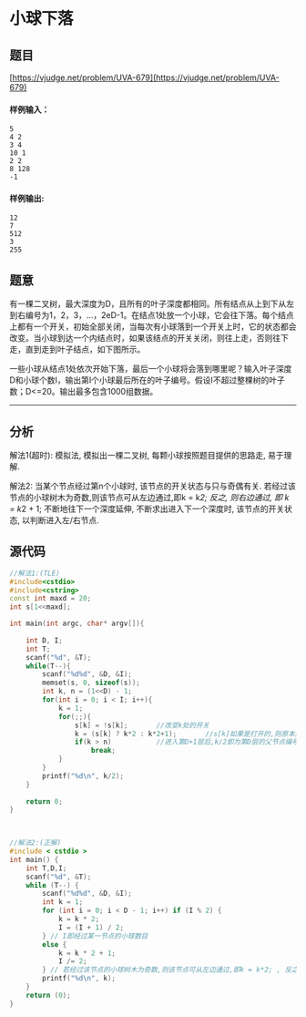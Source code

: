 # 小球下落

## 题目
[https://vjudge.net/problem/UVA-679](https://vjudge.net/problem/UVA-679)



#### 样例输入：
```
5
4 2
3 4
10 1
2 2
8 128
-1
```
#### 样例输出:
```
12
7
512
3
255
```

## 题意

有一棵二叉树，最大深度为D，且所有的叶子深度都相同。所有结点从上到下从左到右编号为1，2，3，…，2eD-1。在结点1处放一个小球，它会往下落。每个结点上都有一个开关，初始全部关闭，当每次有小球落到一个开关上时，它的状态都会改变。当小球到达一个内结点时，如果该结点的开关关闭，则往上走，否则往下走，直到走到叶子结点，如下图所示。

一些小球从结点1处依次开始下落，最后一个小球将会落到哪里呢？输入叶子深度D和小球个数I，输出第I个小球最后所在的叶子编号。假设I不超过整棵树的叶子数；D<=20。输出最多包含1000组数据。

------

## 分析

解法1(超时):
模拟法, 模拟出一棵二叉树, 每颗小球按照题目提供的思路走, 易于理解.

解法2:
当某个节点经过第n个小球时, 该节点的开关状态与只与奇偶有关. 若经过该节点的小球树木为奇数,则该节点可从左边通过,即k = k*2; 反之, 则右边通过, 即 k = k*2 + 1; 不断地往下一个深度延伸, 不断求出进入下一个深度时, 该节点的开关状态, 以判断进入左/右节点. 

## 源代码

```cpp
//解法1:(TLE)
#include<cstdio>
#include<cstring>
const int maxd = 20;
int s[1<<maxd];

int main(int argc, char* argv[]){
	
	int D, I;
	int T;
	scanf("%d", &T);
	while(T--){
		scanf("%d%d", &D, &I);
		memset(s, 0, sizeof(s));
		int k, n = (1<<D) - 1;
		for(int i = 0; i < I; i++){
			k = 1;
			for(;;){
				s[k] = !s[k];		//改变k处的开关 
				k = (s[k] ? k*2 : k*2+1);		//s[k]如果是打开的,则原本是关的,往左走;反之,往右走. 
				if(k > n)			//进入第D+1层后,k/2即为第D层的父节点编号. 
					break;
			}
		}
		printf("%d\n", k/2);
	}
	
	return 0;
}

 

//解法2:(正解)
#include < cstdio > 
int main() {
	int T,D,I;
	scanf("%d", &T);
	while (T--) {
		scanf("%d%d", &D, &I);
		int k = 1;
		for (int i = 0; i < D - 1; i++) if (I % 2) {
			k = k * 2;
			I = (I + 1) / 2;
		} // I即经过某一节点的小球数目
		else {
			k = k * 2 + 1;
			I /= 2;
		} // 若经过该节点的小球树木为奇数,则该节点可从左边通过,即k = k*2; , 反之, 则右边通过, 即 k = k*2 + 1;
		printf("%d\n", k);
	}
	return (0);
}

```
